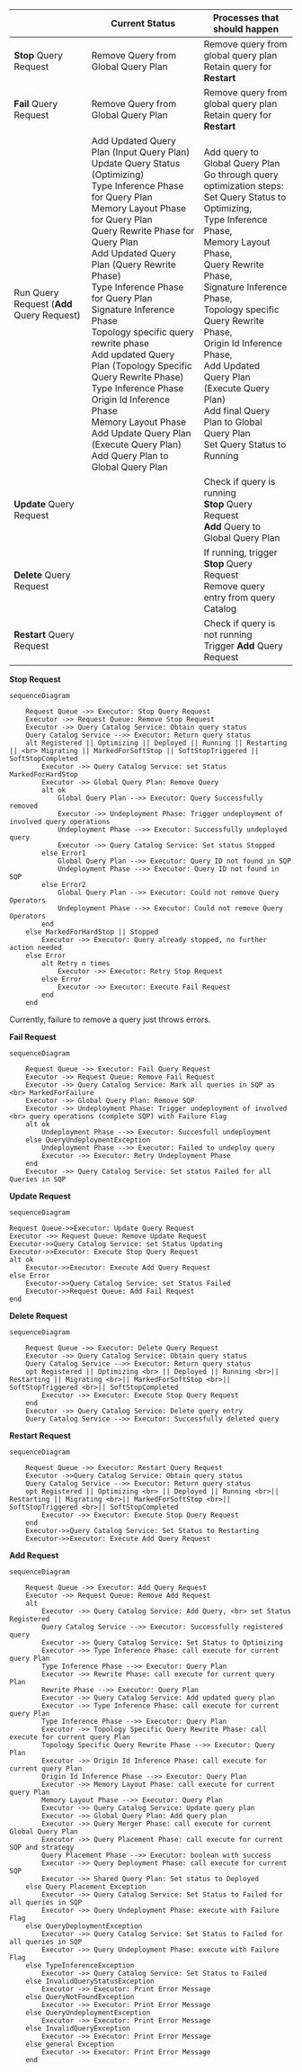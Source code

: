 |                                              | Current Status                                                                                                                                                                                                                                                                                                                                                                                                                                                                                                                                                                                                            | Processes that should happen                                                                                                                                                                                                                                                                                                                                                                                                              |
|----------------------------------------------|---------------------------------------------------------------------------------------------------------------------------------------------------------------------------------------------------------------------------------------------------------------------------------------------------------------------------------------------------------------------------------------------------------------------------------------------------------------------------------------------------------------------------------------------------------------------------------------------------------------------------|-------------------------------------------------------------------------------------------------------------------------------------------------------------------------------------------------------------------------------------------------------------------------------------------------------------------------------------------------------------------------------------------------------------------------------------------|
| <b>Stop</b> Query Request                    | Remove Query from Global Query Plan                                                                                                                                                                                                                                                                                                                                                                                                                                                                                                                                                                                       | Remove query from global query plan <br> Retain query for <b>Restart</b>                                                                                                                                                                                                                                                                                                                                                                  |
| <b>Fail</b> Query Request                    | Remove Query from Global Query Plan                                                                                                                                                                                                                                                                                                                                                                                                                                                                                                                                                                                       | Remove query from global query plan <br> Retain query for <b>Restart</b>                                                                                                                                                                                                                                                                                                                                                                  |
| Run Query Request (<b>Add</b> Query Request) | Add Updated Query Plan (Input Query Plan) <br> Update Query Status (Optimizing)<br> Type Inference Phase for Query Plan <br>Memory Layout Phase for Query Plan<br>Query Rewrite Phase for Query Plan<br>Add Updated Query Plan (Query Rewrite Phase)<br>Type Inference Phase for Query Plan <br> Signature Inference Phase <br> Topology specific query rewrite phase <br> Add updated Query Plan (Topology Specific Query Rewrite Phase) <br> Type Inference Phase <br> Origin Id Inference Phase <br> Memory Layout Phase <br> Add Update Query Plan (Execute Query Plan) <br> Add Query Plan to Global Query Plan <br> | Add query to Global Query Plan <br> Go through query optimization steps: <br> Set Query Status to Optimizing, <br> Type Inference Phase, <br> Memory Layout Phase, <br> Query Rewrite Phase, <br> Signature Inference Phase, <br> Topology specific Query Rewrite Phase, <br> Origin Id Inference Phase, <br> Add Updated Query Plan (Execute Query Plan) <br> Add final Query Plan to Global Query Plan <br> Set Query Status to Running |
| <b>Update</b> Query Request                  |                                                                                                                                                                                                                                                                                                                                                                                                                                                                                                                                                                                                                           | Check if query is running <br> <b>Stop</b> Query Request <br> <b>Add</b> Query to Global Query Plan                                                                                                                                                                                                                                                                                                                                       |
| <b>Delete</b> Query Request                  |                                                                                                                                                                                                                                                                                                                                                                                                                                                                                                                                                                                                                           | If running, trigger <b>Stop</b> Query Request <br> Remove query entry from query Catalog                                                                                                                                                                                                                                                                                                                                                  |
| <b>Restart</b> Query Request                 |                                                                                                                                                                                                                                                                                                                                                                                                                                                                                                                                                                                                                           | Check if query is not running <br> Trigger <b>Add</b> Query Request                                                                                                                                                                                                                                                                                                                                                                       |

<b>Stop Request</b>

```mermaid
sequenceDiagram

    Request Queue ->> Executor: Stop Query Request
    Executor ->> Request Queue: Remove Stop Request
    Executor ->> Query Catalog Service: Obtain query status
    Query Catalog Service -->> Executor: Return query status
    alt Registered || Optimizing || Deployed || Running || Restarting || <br> Migrating || MarkedForSoftStop || SoftStopTriggered || SoftStopCompleted
        Executor ->> Query Catalog Service: set Status MarkedForHardStop
        Executor ->> Global Query Plan: Remove Query
        alt ok
            Global Query Plan -->> Executor: Query Successfully removed
            Executor ->> Undeployment Phase: Trigger undeployment of involved query operations
            Undeployment Phase -->> Executor: Successfully undeployed query
            Executor ->> Query Catalog Service: Set status Stopped
        else Error1
            Global Query Plan -->> Executor: Query ID not found in SQP
            Undeployment Phase -->> Executor: Query ID not found in SQP
        else Error2
            Global Query Plan -->> Executor: Could not remove Query Operators
            Undeployment Phase -->> Executor: Could not remove Query Operators
        end
    else MarkedForHardStop || Stopped
        Executor ->> Executor: Query already stopped, no further action needed
    else Error
        alt Retry n times
            Executor ->> Executor: Retry Stop Request
        else Error
            Executor ->> Executor: Execute Fail Request
        end
    end
```

Currently, failure to remove a query just throws errors. 

<b>Fail Request</b>

```mermaid
sequenceDiagram

    Request Queue ->> Executor: Fail Query Request
    Executor ->> Request Queue: Remove Fail Request
    Executor ->> Query Catalog Service: Mark all queries in SQP as <br> MarkedForFailure
    Executor ->> Global Query Plan: Remove SQP
    Executor ->> Undeployment Phase: Trigger undeployment of involved <br> query operations (complete SQP) with Failure Flag
    alt ok
        Undeployment Phase -->> Executor: Succesfull undeployment
    else QueryUndeploymentException
        Undeployment Phase -->> Executor: Failed to undeploy query
        Executor ->> Executor: Retry Undeployment Phase
    end
    Executor ->> Query Catalog Service: Set status Failed for all Queries in SQP
```

<b>Update Request</b>

```mermaid
sequenceDiagram

Request Queue->>Executor: Update Query Request
Executor ->> Request Queue: Remove Update Request
Executor->>Query Catalog Service: set Status Updating
Executor->>Executor: Execute Stop Query Request
alt ok
    Executor->>Executor: Execute Add Query Request
else Error
    Executor->>Query Catalog Service: set Status Failed
    Executor->>Request Queue: Add Fail Request
end
```

<b>Delete Request</b>

```mermaid
sequenceDiagram

    Request Queue ->> Executor: Delete Query Request
    Executor ->> Query Catalog Service: Obtain query status
    Query Catalog Service -->> Executor: Return query status
    opt Registered || Optimizing <br> || Deployed || Running <br>|| Restarting || Migrating <br>|| MarkedForSoftStop <br>|| SoftStopTriggered <br>|| SoftStopCompleted
        Executor ->> Executor: Execute Stop Query Request
    end
    Executor ->> Query Catalog Service: Delete query entry
    Query Catalog Service -->> Executor: Successfully deleted query
```

<b>Restart Request</b>

```mermaid
sequenceDiagram

    Request Queue ->> Executor: Restart Query Request
    Executor ->>Query Catalog Service: Obtain query status
    Query Catalog Service -->> Executor: Return query status
    opt Registered || Optimizing <br> || Deployed || Running <br>|| Restarting || Migrating <br>|| MarkedForSoftStop <br>|| SoftStopTriggered <br>|| SoftStopCompleted
        Executor ->> Executor: Execute Stop Query Request
    end
    Executor->>Query Catalog Service: Set Status to Restarting
    Executor->>Executor: Execute Add Query Request
```

<b>Add Request</b>

```mermaid
sequenceDiagram

    Request Queue ->> Executor: Add Query Request
    Executor ->> Request Queue: Remove Add Request
    alt
        Executor ->> Query Catalog Service: Add Query, <br> set Status Registered
        Query Catalog Service -->> Executor: Successfully registered query
        Executor ->> Query Catalog Service: Set Status to Optimizing
        Executor ->> Type Inference Phase: call execute for current query Plan
        Type Inference Phase -->> Executor: Query Plan
        Executor ->> Rewrite Phase: call execute for current query Plan
        Rewrite Phase -->> Executor: Query Plan
        Executor ->> Query Catalog Service: Add updated query plan
        Executor ->> Type Inference Phase: call execute for current query Plan
        Type Inference Phase -->> Executor: Query Plan
        Executor ->> Topology Specific Query Rewrite Phase: call execute for current query Plan
        Topology Specific Query Rewrite Phase -->> Executor: Query Plan
        Executor ->> Origin Id Inference Phase: call execute for current query Plan
        Origin Id Inference Phase -->> Executor: Query Plan
        Executor ->> Memory Layout Phase: call execute for current query Plan
        Memory Layout Phase -->> Executor: Query Plan
        Executor ->> Query Catalog Service: Update query plan
        Executor ->> Global Query Plan: Add query plan
        Executor ->> Query Merger Phase: call execute for current Global Query Plan
        Executor ->> Query Placement Phase: call execute for current SQP and strategy
        Query Placement Phase -->> Executor: boolean with success
        Executor ->> Query Deployment Phase: call execute for current SQP
        Executor ->> Shared Query Plan: Set status to Deployed
    else Query Placement Exception
        Executor ->> Query Catalog Service: Set Status to Failed for all queries in SQP
        Executor ->> Query Undeployment Phase: execute with Failure Flag
    else QueryDeploymentException
        Executor ->> Query Catalog Service: Set Status to Failed for all queries in SQP
        Executor ->> Query Undeployment Phase: execute with Failure Flag
    else TypeInferenceException
        Executor ->> Query Catalog Service: Set Status to Failed
    else InvalidQueryStatusException
        Executor ->> Executor: Print Error Message
    else QueryNotFoundException
        Executor ->> Executor: Print Error Message
    else QueryUndeploymentException
        Executor ->> Executor: Print Error Message
    else InvalidQueryException
        Executor ->> Executor: Print Error Message
    else general Exception
        Executor ->> Executor: Print Error Message
    end
```
